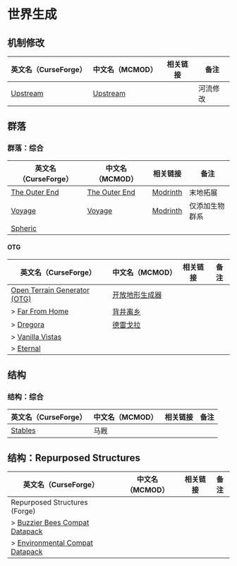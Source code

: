 # 世界生成

## 机制修改

| 英文名（CurseForge）                                              | 中文名（MCMOD）                                  | 相关链接 | 备注     |
| ----------------------------------------------------------------- | ------------------------------------------------ | -------- | -------- |
| [Upstream](https://www.curseforge.com/minecraft/mc-mods/upstream) | [Upstream](https://www.mcmod.cn/class/6656.html) |          | 河流修改 |

## 群落

### 群落：综合

| 英文名（CurseForge）                                                        | 中文名（MCMOD）                                       | 相关链接                                           | 备注           |
| --------------------------------------------------------------------------- | ----------------------------------------------------- | -------------------------------------------------- | -------------- |
| [The Outer End](https://www.curseforge.com/minecraft/mc-mods/the-outer-end) | [The Outer End](https://www.mcmod.cn/class/4599.html) | [Modrinth](https://modrinth.com/mod/the-outer-end) | 末地拓展       |
| [Voyage](https://www.curseforge.com/minecraft/mc-mods/voyage)               | [Voyage](https://www.mcmod.cn/class/2420.html)        | [Modrinth](https://modrinth.com/mod/voyage)        | 仅添加生物群系 |
| [Spheric](https://www.curseforge.com/minecraft/mc-mods/spheric)             |                                                       |                                                    |                |

#### OTG

| 英文名（CurseForge）                                                                                | 中文名（MCMOD）                                        | 相关链接 | 备注 |
| --------------------------------------------------------------------------------------------------- | ------------------------------------------------------ | -------- | ---- |
| [Open Terrain Generator (OTG)](https://www.curseforge.com/minecraft/mc-mods/open-terrain-generator) | [开放地形生成器](https://www.mcmod.cn/class/1397.html) |          |      |
| > [Far From Home](https://www.curseforge.com/minecraft/mc-mods/far-from-home)                       | [背井离乡](https://www.mcmod.cn/class/1648.html)       |          |      |
| > [Dregora](https://www.curseforge.com/minecraft/mc-mods/dregora)                                   | [德雷戈拉](https://www.mcmod.cn/class/3462.html)       |          |      |
| > [Vanilla Vistas](https://www.curseforge.com/minecraft/mc-mods/vanilla-vistas)                     |                                                        |          |      |
| > [Eternal](https://www.curseforge.com/minecraft/mc-mods/eternal)                                   |                                                        |          |      |

## 结构

### 结构：综合

| 英文名（CurseForge）                                            | 中文名（MCMOD） | 相关链接 | 备注 |
| --------------------------------------------------------------- | --------------- | -------- | ---- |
| [Stables](https://www.curseforge.com/minecraft/mc-mods/stables) | 马厩            |          |      |

## 结构：Repurposed Structures

| 英文名（CurseForge）                                                                                                                    | 中文名（MCMOD） | 相关链接 | 备注 |
| --------------------------------------------------------------------------------------------------------------------------------------- | --------------- | -------- | ---- |
| Repurposed Structures (Forge)                                                                                                           |                 |          |      |
| > [Buzzier Bees Compat Datapack](https://www.curseforge.com/minecraft/texture-packs/repurposed-structures-buzzier-bees-datapack-compat) |                 |          |      |
| > [Environmental Compat Datapack](https://www.curseforge.com/minecraft/texture-packs/repurposed-structures-environmental-datapack)      |                 |          |      |
